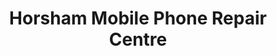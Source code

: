 ---
title: "Horsham Mobile Phone Repair Centre"
url: /horsham/horsham-mobile-phone-repair-centre/
shop: Handy
---